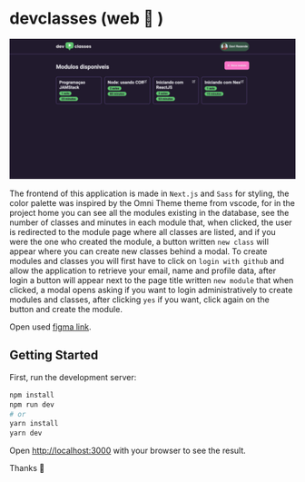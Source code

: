 # devclasses (web 💎 )

<p align="center">
  <img alt="Preview" src="https://raw.githubusercontent.com/DAVI-REZENDE/devclasses/master/assets/preview-home.png" />
</p>

The frontend of this application is made in `Next.js` and `Sass` for styling, the color palette was inspired by the Omni Theme theme
from vscode, for in the project home you can see all the modules existing in the database, see the number of classes and minutes in each module that, when clicked, the user is redirected to the module page where all classes are listed, and if you were the one who created the module, a button written `new class` will appear where you can create new classes behind a modal. To create modules and classes you will first have to click on `login with github` and allow the application to retrieve your email, name and profile data, after login a button will appear next to the page title written `new module` that when clicked, a modal opens asking if you want to login administratively to create modules and classes, after clicking `yes` if you want, click again on the button and create the module.

Open used [figma link](../assets/preview-modal.png).

## Getting Started

First, run the development server:

```bash
npm install
npm run dev
# or
yarn install
yarn dev
```

Open [http://localhost:3000](http://localhost:3000) with your browser to see the result.

Thanks 🚀
